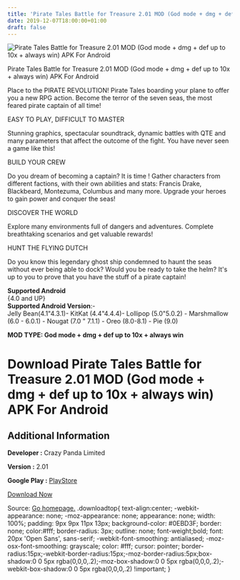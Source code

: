 ```yaml
---
title: 'Pirate Tales Battle for Treasure 2.01 MOD (God mode + dmg + def up to 10x + always win) APK For Android'
date: 2019-12-07T18:00:00+01:00
draft: false
---
```


![Pirate Tales Battle for Treasure 2.01 MOD (God mode + dmg + def up to 10x + always win) APK For Android](https://i0.wp.com/apkhome.net/wp-content/uploads/2019/12/Pirate-Tales-Battle-for-Treasure.png "Pirate Tales Battle for Treasure 2.01 MOD (God mode + dmg + def up to 10x + always win) APK For Android")

  

Pirate Tales Battle for Treasure 2.01 MOD (God mode + dmg + def up to 10x + always win) APK For Android

Place to the PIRATE REVOLUTION! Pirate Tales boarding your plane to offer you a new RPG action. Become the terror of the seven seas, the most feared pirate captain of all time!

EASY TO PLAY, DIFFICULT TO MASTER

Stunning graphics, spectacular soundtrack, dynamic battles with QTE and many parameters that affect the outcome of the fight. You have never seen a game like this!

BUILD YOUR CREW

Do you dream of becoming a captain? It is time ! Gather characters from different factions, with their own abilities and stats: Francis Drake, Blackbeard, Montezuma, Columbus and many more. Upgrade your heroes to gain power and conquer the seas!

DISCOVER THE WORLD

Explore many environments full of dangers and adventures. Complete breathtaking scenarios and get valuable rewards!

HUNT THE FLYING DUTCH

Do you know this legendary ghost ship condemned to haunt the seas without ever being able to dock? Would you be ready to take the helm? It's up to you to prove that you have the stuff of a pirate captain!

**Supported Android**  
{4.0 and UP}  
**Supported Android Version**:-  
Jelly Bean(4.1"4.3.1)- KitKat (4.4"4.4.4)- Lollipop (5.0"5.0.2) - Marshmallow (6.0 - 6.0.1) - Nougat (7.0 " 7.1.1) - Oreo (8.0-8.1) - Pie (9.0)

**MOD TYPE: God mode + dmg + def up to 10x + always win**

Download Pirate Tales Battle for Treasure 2.01 MOD (God mode + dmg + def up to 10x + always win) APK For Android
================================================================================================================

Additional Information
----------------------

**Developer :** Crazy Panda Limited

**Version :** 2.01

**Google Play :** [PlayStore](https://play.google.com/store/apps/details?id=ru.crazypanda.Pirates)

  

[Download Now](https://store4app.co/post/pirate-tales-battle-for-treasure-2-01-mod-god-mode-dmg-def-up-to-10x-always-win-apk-for-android_1575737141)

  
Source: [Go homepage.](https://store4app.co/post/pirate-tales-battle-for-treasure-2-01-mod-god-mode-dmg-def-up-to-10x-always-win-apk-for-android_1575737141) .downloadtop{ text-align:center; -webkit-appearance: none; -moz-appearance: none; appearance: none; width: 100%; padding: 9px 9px 11px 13px; background-color: #0EBD3F; border: none; color:#fff; border-radius: 3px; outline: none; font-weight;bold; font: 20px 'Open Sans', sans-serif; -webkit-font-smoothing: antialiased; -moz-osx-font-smoothing: grayscale; color: #fff; cursor: pointer; border-radius:15px;-webkit-border-radius:15px;-moz-border-radius:5px;box-shadow:0 0 5px rgba(0,0,0,.2);-moz-box-shadow:0 0 5px rgba(0,0,0,.2);-webkit-box-shadow:0 0 5px rgba(0,0,0,.2) !important; }